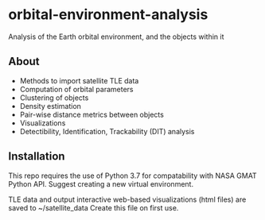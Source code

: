 # orbital-environment-analysis
Analysis of the Earth orbital environment, and the objects within it

## About
* Methods to import satellite TLE data
* Computation of orbital parameters
* Clustering of objects
* Density estimation
* Pair-wise distance metrics between objects
* Visualizations
* Detectibility, Identification, Trackability (DIT) analysis

## Installation
This repo requires the use of Python 3.7 for compatability with NASA GMAT Python API.
Suggest creating a new virtual environment.

TLE data and output interactive web-based visualizations (html files) are saved to ~/satellite_data
Create this file on first use.
